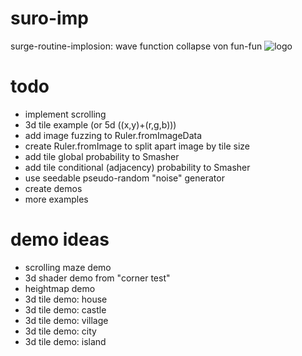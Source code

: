 # suro-imp
surge-routine-implosion: wave function collapse von fun-fun
![logo](https://luckybit4755.github.io/suro-imp/dox/logo/logo-small.png)

# todo

- implement scrolling
- 3d tile example (or 5d ((x,y)+(r,g,b)))
- add image fuzzing to Ruler.fromImageData
- create Ruler.fromImage to split apart image by tile size
- add tile global probability to Smasher
- add tile conditional (adjacency) probability to Smasher
- use seedable pseudo-random "noise" generator
- create demos 
- more examples

# demo ideas
- scrolling maze demo
- 3d shader demo from "corner test"
- heightmap demo
- 3d tile demo: house
- 3d tile demo: castle
- 3d tile demo: village
- 3d tile demo: city
- 3d tile demo: island
